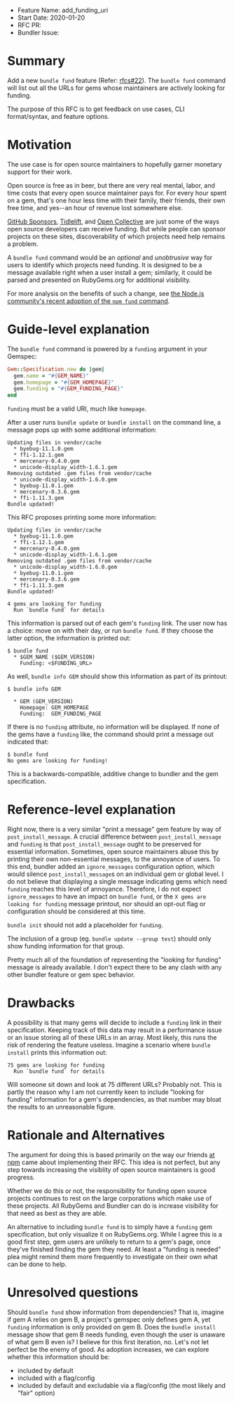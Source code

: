 - Feature Name: add\_funding\_uri
- Start Date: 2020-01-20
- RFC PR:
- Bundler Issue:

# Summary

Add a new `bundle fund` feature (Refer: [rfcs#22](https://github.com/rubygems/rfcs/issues/22)). The `bundle fund` command will list out all the URLs for gems whose maintainers are actively looking for funding.

The purpose of this RFC is to get feedback on use cases, CLI format/syntax, and feature options.

# Motivation

The use case is for open source maintainers to hopefully garner monetary support for their work.

Open source is free as in beer, but there are very real mental, labor, and time costs that every open source maintainer pays for. For every hour spent on a gem, that's one hour less time with their family, their friends, their own free time, and yes--an hour of revenue lost somewhere else.

[GitHub Sponsors](https://github.com/sponsors/), [Tidlelift](https://tidelift.com/), and [Open Collective](https://opencollective.com/) are just some of the ways open source developers can receive funding. But while people can sponsor projects on these sites, discoverability of which projects need help remains a problem.

A `bundle fund` command would be an _optional_ and _unobtrusive_ way for users to identify which projects need funding. It is designed to be a message available right when a user install a gem; similarly, it could be parsed and presented on RubyGems.org for additional visibility.

For more analysis on the benefits of such a change, see [the Node.js community's recent adoption of the `npm fund` command](https://blog.opencollective.com/beyond-post-install/).

# Guide-level explanation

The `bundle fund` command is powered by a `funding` argument in your Gemspec:

```ruby
Gem::Specification.new do |gem|
  gem.name = "#{GEM_NAME}"
  gem.homepage = "#{GEM_HOMEPAGE}"
  gem.funding = "#{GEM_FUNDING_PAGE}"
end
```

`funding` must be a valid URI, much like `homepage`.

After a user runs `bundle update` or `bundle install` on the command line, a message pops up with some additional information:

```
Updating files in vendor/cache
  * byebug-11.1.0.gem
  * ffi-1.12.1.gem
  * mercenary-0.4.0.gem
  * unicode-display_width-1.6.1.gem
Removing outdated .gem files from vendor/cache
  * unicode-display_width-1.6.0.gem
  * byebug-11.0.1.gem
  * mercenary-0.3.6.gem
  * ffi-1.11.3.gem
Bundle updated!
```

This RFC proposes printing some more information:

```
Updating files in vendor/cache
  * byebug-11.1.0.gem
  * ffi-1.12.1.gem
  * mercenary-0.4.0.gem
  * unicode-display_width-1.6.1.gem
Removing outdated .gem files from vendor/cache
  * unicode-display_width-1.6.0.gem
  * byebug-11.0.1.gem
  * mercenary-0.3.6.gem
  * ffi-1.11.3.gem
Bundle updated!

4 gems are looking for funding
  Run `bundle fund` for details
```

This information is parsed out of each gem's `funding` link. The user now has a choice: move on with their day, or run `bundle fund`. If they choose the latter option, the information is printed out:

```
$ bundle fund
  * $GEM_NAME ($GEM_VERSION)
	Funding: <$FUNDING_URL>
```

As well, `bundle info GEM` should show this information as part of its printout:

```
$ bundle info GEM

  * GEM (GEM_VERSION)
	Homepage: GEM_HOMEPAGE
	Funding:  GEM_FUNDING_PAGE
```

If there is no `funding` attribute, no information will be displayed. If none of the gems have a `funding` like, the command should print a message out indicated that:

```
$ bundle fund
No gems are looking for funding!
```

This is a backwards-compatible, additive change to bundler and the gem specification.

# Reference-level explanation

Right now, there is a very similar "print a message" gem feature by way of `post_install_message`. A crucial difference between `post_install_message` and `funding` is that `post_install_message` ought to be preserved for essential information. Sometimes, open source maintainers abuse this by printing their own non-essential messages, to the annoyance of users. To this end, bundler added an `ignore_messages` configuration option, which would silence `post_install_message`s on an individual gem or global level. I do not believe that displaying a single message indicating gems which need `funding` reaches this level of annoyance. Therefore, I do not expect `ignore_messages` to have an impact on `bundle fund`, or the `X gems are looking for funding` message printout, nor should an opt-out flag or configuration should be considered at this time.

`bundle init` should not add a placeholder for `funding`.

The inclusion of a group (eg. `bundle update --group test`) should only show funding information for that group.

Pretty much all of the foundation of representing the "looking for funding" message is already available. I don't expect there to be any clash with any other bundler feature or gem spec behavior.

# Drawbacks

A possibility is that many gems will decide to include a `funding` link in their specification. Keeping track of this data may result in a performance issue or an issue storing all of these URLs in an array. Most likely, this runs the risk of rendering the feature useless. Imagine a scenario where `bundle install` prints this information out:

```
75 gems are looking for funding
  Run `bundle fund` for details
```

Will someone sit down and look at 75 different URLs? Probably not. This is partly the reason why I am not currently keen to include "looking for funding" information for a gem's dependencies, as that number may bloat the results to an unreasonable figure.

# Rationale and Alternatives

The argument for doing this is based primarily on the way our friends [at npm](https://github.com/npm/rfcs/pull/54) came about implementing their RFC. This idea is not perfect, but any step towards increasing the visiblity of open source maintainers is good progress.

Whether we do this or not, the responsibility for funding open source projects continues to rest on the large corporations which make use of these projects. All RubyGems and Bundler can do is increase visibility for that need as best as they are able.

An alternative to including `bundle fund` is to simply have a `funding` gem specification, but only visualize it on RubyGems.org. While I agree this is a good first step, gem users are unlikely to return to a gem's page, once they've finished finding the gem they need. At least a "funding is needed" plea might remind them more frequently to investigate on their own what can be done to help.

# Unresolved questions

Should `bundle fund` show information from dependencies? That is, imagine if gem A relies on gem B, a project's gemspec only defines gem A, yet `funding` information is only provided on gem B. Does the `bundle install` message show that gem B needs funding, even though the user is unaware of what gem B even is? I believe for this first iteration, no. Let's not let perfect be the enemy of good. As adoption increases, we can explore whether this information should be:

* included by default
* included with a flag/config
* included by default and excludable via a flag/config (the most likely and "fair" option)
